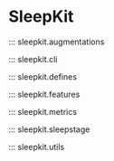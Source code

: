 # SleepKit

::: sleepkit.augmentations

::: sleepkit.cli

::: sleepkit.defines

::: sleepkit.features

::: sleepkit.metrics

::: sleepkit.sleepstage

::: sleepkit.utils
